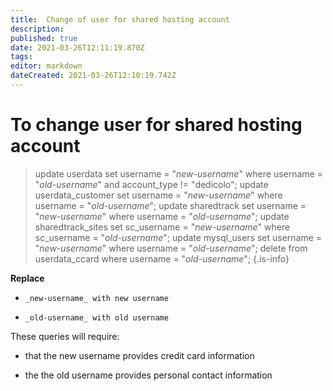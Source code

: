 ```yaml
---
title:  Change of user for shared hosting account 
description: 
published: true
date: 2021-03-26T12:11:19.870Z
tags: 
editor: markdown
dateCreated: 2021-03-26T12:10:19.742Z
---
```


# To change user for shared hosting account
> update userdata set username = "_new-username_" where username = "_old-username_" and account_type != "dedicolo";
> update userdata_customer set username = "_new-username_" where username = "_old-username_";
> update sharedtrack set username = "_new-username_" where username = "_old-username_";
> update sharedtrack_sites set sc_username = "_new-username_" where sc_username = "_old-username_";
> update mysql_users set username = "_new-username_" where username = "_old-username_";
> delete from userdata_ccard where username = "_old-username_";
{.is-info}

**Replace**
-     _new-username_ with new username
-     _old-username_ with old username

These queries will require:
- that the new username provides credit card information

- the the old username provides personal contact information
    
    
    
    